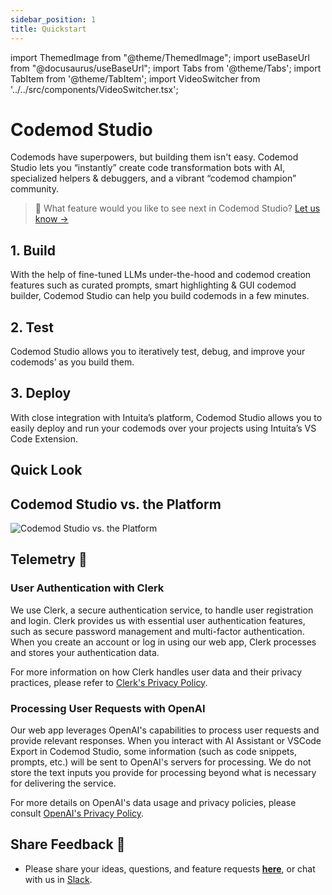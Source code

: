 ```yaml
---
sidebar_position: 1
title: Quickstart
---
```


import ThemedImage from "@theme/ThemedImage";
import useBaseUrl from "@docusaurus/useBaseUrl";
import Tabs from '@theme/Tabs';
import TabItem from '@theme/TabItem';
import VideoSwitcher from '../../src/components/VideoSwitcher.tsx';

# Codemod Studio

Codemods have superpowers, but building them isn't easy. Codemod Studio lets you “instantly” create code transformation bots with AI, specialized helpers & debuggers, and a vibrant “codemod champion” community.

> 🎁 What feature would you like to see next in Codemod Studio? [Let us know →](http://feedback.intuita.io)

## 1. Build

With the help of fine-tuned LLMs under-the-hood and codemod creation features such as curated prompts, smart highlighting & GUI codemod builder, Codemod Studio can help you build codemods in a few minutes.

## 2. Test

Codemod Studio allows you to iteratively test, debug, and improve your codemods’ as you build them.

## 3. Deploy

With close integration with Intuita’s platform, Codemod Studio allows you to easily deploy and run your codemods over your projects using Intuita’s VS Code Extension.

## Quick Look

<VideoSwitcher 
lightImageSrc="/img/docs/codemod-studio/quickstart/codemod-studio-quick-look.mp4"
darkImageSrc="/img/docs/codemod-studio/quickstart/codemod-studio-quick-look.mp4"/>

## Codemod Studio vs. the Platform

![Codemod Studio vs. the Platform](/img/docs/codemod-studio/quickstart/intuita-platform-architecture-codemod-studio.png)

## Telemetry 🔭

### **User Authentication with Clerk**

We use Clerk, a secure authentication service, to handle user registration and login. Clerk provides us with essential user authentication features, such as secure password management and multi-factor authentication. When you create an account or log in using our web app, Clerk processes and stores your authentication data.

For more information on how Clerk handles user data and their privacy practices, please refer to [Clerk's Privacy Policy](https://clerk.com/privacy).

### **Processing User Requests with OpenAI**

Our web app leverages OpenAI's capabilities to process user requests and provide relevant responses. When you interact with AI Assistant or VSCode Export in Codemod Studio, some information (such as code snippets, prompts, etc.) will be sent to OpenAI's servers for processing. We do not store the text inputs you provide for processing beyond what is necessary for delivering the service.

For more details on OpenAI's data usage and privacy policies, please consult [OpenAI's Privacy Policy](https://openai.com/policies/privacy-policy).

## Share Feedback 🎁

- Please share your ideas, questions, and feature requests **[here](https://feedback.intuita.io/)**, or chat with us in [Slack](https://join.slack.com/t/intuita-inc/shared_invite/zt-1tvxm6ct0-mLZld_78yguDYOSM7DM7Cw).




